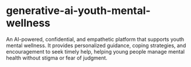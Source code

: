 # generative-ai-youth-mental-wellness
An AI-powered, confidential, and empathetic platform that supports youth mental wellness. It provides personalized guidance, coping strategies, and encouragement to seek timely help, helping young people manage mental health without stigma or fear of judgment.
